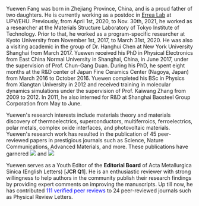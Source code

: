 <div class="text-justify"> <!-- text-justify is defined in _sass/_utilities.scss-->
<p> Yuewen Fang was born in Zhejiang Province, China, and is a proud father of two daughters. He is currently working as a postdoc in <a href="https://cfm.ehu.es/errealab/research/" target="_blank">Errea Lab</a> at UPV/EHU. 
Previously, from April 1st, 2020, to Nov. 30th, 2021, he worked as a researcher at the Materials Structure Laboratory of Tokyo Institute of Technology. 
<!-- Yuewen has also been offered an Associate Professor position at Ningbo University in May 2021.  -->
Prior to that, he worked as a program-specific researcher 
<!-- in the laboratory of Prof. Isao Tanaka -->
at Kyoto University from November 1st, 2017, to March 31st, 2020. He was also a visiting academic in the group of 
Dr. Hanghui Chen at New York University Shanghai from March 2017. Yuewen received his PhD in Physical Electronics from East China Normal University in 
Shanghai, China, in June 2017, under the supervision of Prof. Chun-Gang Duan. During his PhD, he spent eight months at the R&D center of Japan Fine
Ceramics Center (Nagoya, Japan) from March 2016 to October 2016. Yuewen completed his BSc in Physics from Xiangtan University in 2012 and received 
training in molecular dynamics simulations under the supervision of Prof. Kaiwang Zhang from 2009 to 2012. In 2011, he also interned for R&D at 
Shanghai Baosteel Group Corporation from May to June. </p>


<p> Yuewen's research interests include materials theory and materials discovery of thermoelectrics, superconductors, multiferroics, ferroelectrics, 
polar metals, complex oxide interfaces, and photovoltaic materials. 
Yuewen's research work has resulted in the publication of 45 peer-reviewed papers in prestigious journals such as Science, Nature Communications, Advanced Materials, and more.  
These publications have garnered
<a href='https://scholar.google.com/citations?user=6NU1KPQAAAAJ'><img src="https://img.shields.io/endpoint?logo=Google%20Scholar&url=https://cdn.jsdelivr.net/gh/yw-fang/yw-fang.github.io@google-scholar-stats/gs_data_shieldsio.json&labelColor=f6f6f6&color=9cf&style=flat&label=citations"></a> 
and
<a href='https://scholar.google.com/citations?user=6NU1KPQAAAAJ'><img src="https://img.shields.io/endpoint?logo=Google%20Scholar&url=https://cdn.jsdelivr.net/gh/yw-fang/yw-fang.github.io@google-scholar-stats/gs_data_h_shieldsio.json&labelColor=f6f6f6&color=blueviolet&style=flat&label=h_index"></a>
</p>

<p> Yuewen serves as a Youth Editor of the <b>Editorial Board</b> of Acta Metallurgica Sinica (English Letters) [<b>JCR Q1</b>]. He is an enthusiastic reviewer with strong willingness to help authors in the community publish their research findings by providing expert comments on improving the manuscripts. 
Up till now, he has contributed <span style="color: blue;">111 verified peer reviews</span> to 24 peer-reviewed journals such as 
Physical Review Letters.
</p>
</div> 
